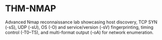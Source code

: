 # THM-NMAP
Advanced Nmap reconnaissance lab showcasing host discovery, TCP SYN (-sS), UDP (-sU), OS (-O) and service/version (-sV) fingerprinting, timing control (-T0–T5), and multi-format output (-oA) for network enumeration.
